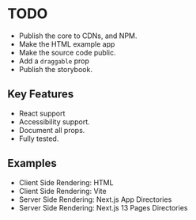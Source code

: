 # TODO

- Publish the core to CDNs, and NPM.
- Make the HTML example app
- Make the source code public.
- Add a `draggable` prop
- Publish the storybook.

## Key Features

- React support
- Accessibility support.
- Document all props.
- Fully tested.

## Examples

- Client Side Rendering: HTML
- Client Side Rendering: Vite
- Server Side Rendering: Next.js App Directories
- Server Side Rendering: Next.js 13 Pages Directories
